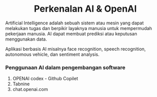 <h1><center>Perkenalan AI & OpenAI</center></h1>

<p>Artificial Intelligence adalah sebuah sistem atau mesin yang dapat melakukan tugas dan berpikir layaknya manusia untuk mempermudah pekerjaan manusia.
AI dapat membuat prediksi atau keputusan menggunakan data.</p>

<p>Aplikasi berbasis AI misalnya face recognition, speech recognition, autonomous vehicle, dan sentiment analysis.</p>

### Penggunaan AI dalam pengembangan software
1. OPENAI codex - Github Copilet
2. Tabnine
3. chat.openai.com